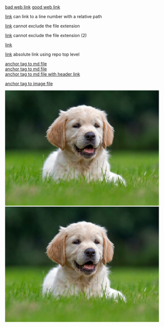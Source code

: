 [bad web link](www.google.com)
[good web link](http://www.google.com)

[link](./file.js#L400) can link to a line number with a relative path

[link](./file) cannot exclude the file extension

[link](foo) cannot exclude the file extension (2)

[link](foo.md)

[link](/test-1/test-2/test-file.md) absolute link using repo top level

<a href="./foo.md">anchor tag to md file</a>
<br>
<a href='./foo.md'>anchor tag to md file</a>
<br>
<a href='./foo.md#header'>anchor tag to md file with header link</a>

<a href="./dog.jpg">anchor tag to image file</a>

<img src="./dog.jpg">
<img src='./dog.jpg'>
